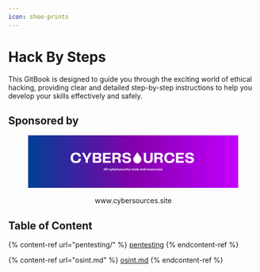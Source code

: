 ```yaml
---
icon: shoe-prints
---
```


# Hack By Steps

This GitBook is designed to guide you through the exciting world of ethical hacking, providing clear and detailed step-by-step instructions to help you develop your skills effectively and safely.

## Sponsored by

<div align="center"><figure><img src=".gitbook/assets/banner cybersources.png" alt=""><figcaption><p>www.cybersources.site</p></figcaption></figure></div>



## Table of Content

{% content-ref url="pentesting/" %}
[pentesting](pentesting/)
{% endcontent-ref %}

{% content-ref url="osint.md" %}
[osint.md](osint.md)
{% endcontent-ref %}

